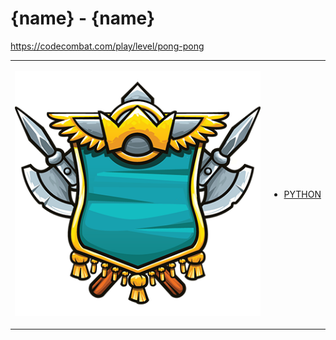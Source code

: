 # {name}  - {name} 

https://codecombat.com/play/level/pong-pong
<table>
<tr>
<td>

![Hero Picture](hero.png?raw=true "Hero Picture")

</td>
<td>
<ul>
<li>

[PYTHON](PongPong.py)

</li>
</td>
</tr>
<table>